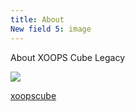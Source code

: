 ```yaml
---
title: About
New field 5: image
---
```


About XOOPS Cube Legacy

![](http://)

[xoopscube](http://xoopscube.org)